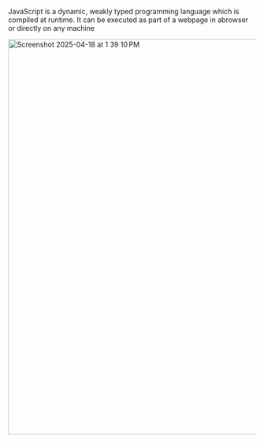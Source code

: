 JavaScript is a dynamic, weakly typed programming language which is compiled at runtime. It can be executed as part of a webpage in abrowser or directly on any machine


<img width="801" alt="Screenshot 2025-04-18 at 1 39 10 PM" src="https://github.com/user-attachments/assets/48704691-1c0d-4654-a108-e19f70cd6c29" />




